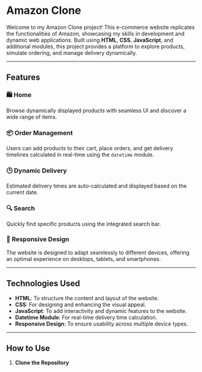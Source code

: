 # **Amazon Clone**

Welcome to my Amazon Clone project! This e-commerce website replicates the functionalities of Amazon, showcasing my skills in development and dynamic web applications. Built using **HTML**, **CSS**, **JavaScript**, and additional modules, this project provides a platform to explore products, simulate ordering, and manage delivery dynamically.

---

## **Features**

### 🛍️ **Home**
Browse dynamically displayed products with seamless UI and discover a wide range of items.

### 📦 **Order Management**
Users can add products to their cart, place orders, and get delivery timelines calculated in real-time using the `datetime` module.

### 🕒 **Dynamic Delivery**
Estimated delivery times are auto-calculated and displayed based on the current date.

### 🔍 **Search**
Quickly find specific products using the integrated search bar.

### 🎨 **Responsive Design**
The website is designed to adapt seamlessly to different devices, offering an optimal experience on desktops, tablets, and smartphones.

---

## **Technologies Used**

- **HTML**: To structure the content and layout of the website.
- **CSS**: For designing and enhancing the visual appeal.
- **JavaScript**: To add interactivity and dynamic features to the website.
- **Datetime Module**: For real-time delivery time calculation.
- **Responsive Design**: To ensure usability across multiple device types.

---

## **How to Use**
1. **Clone the Repository**
